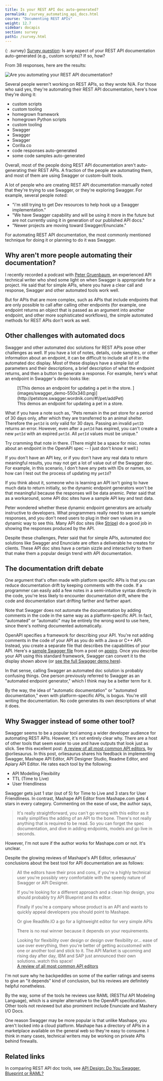 ```yaml
---
title: Is your REST API doc auto-generated?
permalink: /survey_automating_api_docs.html
course: "Documenting REST APIs"
weight: 12.7
sidebar: docapis
section: survey
path1: /survey.html
---
```


{: .survey}
[Survey question](survey_introduction.html): Is any aspect of your REST API documentation auto-generated (e.g., custom scripts)? If so, how?

From 38 responses, here are the results:

![Are you automating your REST API documentation?](images/automatingrestAPIs-550x386.png)

Several people weren't working on REST APIs, so they wrote N/A. For those who said yes, they're automating their REST API documentation, here's how they're doing it:

*   custom scripts
*   custom tooling
*   homegrown framework
*   homegrown Python scripts
*   custom tooling
*   Swagger
*   Swagger
*   Swagger
*   Corilla.co
*   code responses auto-generated
*   some code samples auto-generated

Overall, most of the people doing REST API documentation aren't auto-generating their REST APIs. A fraction of the people are automating them, and most of them are using Swagger or custom-built tools.

A lot of people who are creating REST API documentation manually noted that they're trying to use Swagger, or they're exploring Swagger. For example, several people noted:

*   "i'm still trying to get Dev resources to help hook up a Swagger implementation."
*   "We have Swagger capability and will be using it more in the future but are not currently using it in generation of our published API docs."
*   "Newer projects are moving toward Swagger/Enunciate."

For automating REST API documentation, the most commonly mentioned technique for doing it or planning to do it was Swagger.

## Why aren't more people automating their documentation?

I recently recorded a podcast with [Peter Gruenbaum](http://sdkbridge.com), an experienced API technical writer who shed some light on when Swagger is appropriate for a project. He said that for simple APIs, where you have a clear call and response, Swagger and other automated tools work well.

But for APIs that are more complex, such as APIs that include endpoints that are only possible to call after calling other endpoints (for example, one endpoint returns an object that is passed as an argument into another endpoint, and other more sophisticated workflows), the simple automated methods for REST APIs don't work as well.

## Other challenges with automated docs

Swagger and other automated doc solutions for REST APIs pose other challenges as well. If you have a lot of notes, details, code samples, or other information about an endpoint, it can be difficult to include all of it in the automated doc display. Most of these displays have a simple list of parameters and their descriptions, a brief description of what the endpoint returns, and then a button to generate a response. For example, here's what an endpoint in Swagger's demo looks like:

<figure>[![This demos an endpoint for updating a pet in the store. ](images/swagger_demo-550x340.png)](http://petstore.swagger.wordnik.com/#!/pet/addPet)

<figcaption>This demos an endpoint for updating a pet in a store.</figcaption>

</figure>

What if you have a note such as, "Pets remain in the pet store for a period of 30 days only, after which they are transferred to an animal shelter. Therefore the `petId` is only valid for 30 days. Passing an invalid `petID` returns an error. However, even after a `petId` has expired, you can't create a new `petId` with an expired `petId`. All `petId` values must be unique."

Try cramming that note in there. (There might be a space for misc. notes about an endpoint in the OpenAPI spec -- I just don't know it well.)

If you don't have an API key, or if you don't have any real data to return meaningful results, you may not get a lot of value out of the Swagger doc. For example, in this scenario, I don't have any pets with IDs or names, so how can I test out the process of updating my `petId`?

If you think about it, someone who is learning an API isn't going to have much data to return initially, so the dynamic endpoint generators won't be that meaningful because the responses will be data anemic. Peter said that as a workaround, some API doc sites have a sample API key and test data.

Peter wondered whether these dynamic endpoint generators are actually instructive to developers. What programmers really need to see are sample responses, and you don't need users to plug in their own values in a dynamic way to see this. Many API doc sites (like [Stripe](https://stripe.com/docs/api)) do a good job in showing the responses produced by the API.

Despite these challenges, Peter said that for simple APIs, automated doc solutions like Swagger and Enunciate are often a deliverable he creates for clients. These API doc sites have a certain sizzle and interactivity to them that make them a popular design trend with API documentation.

## The documentation drift debate

One argument that's often made with platform specific APIs is that you can reduce documentation drift by keeping comments with the code. If a programmer can easily add a few notes in a semi-intuitive syntax directly in the code, you're less likely to encounter documentation drift, where the code and documentation start drifting farther and farther apart.

Note that Swagger does not automate the documentation by adding comments in the code in the same way as a platform-specific API. In fact, “automated" or “automatic" may be entirely the wrong word to use here, since there's nothing documented automatically.

OpenAPI specifies a framework for describing your API. You're not adding comments in the code of your API as you do with a Java or C++ API. Instead, you create a separate file that describes the capabilities of your API. Here's a [sample Swagger file](https://github.com/appirio-tech/lc1-challenge-service/blob/85160966dbf2cc9a0023e185a8fb99f5c98b9e86/api/swagger/swagger.yaml) from a post on [appiro](http://appirio.com/category/tech-blog/2014/10/writing-documentation-first-api/). Once you describe your API using this standard framework, Swagger can convert it to the display shown above (or [see the full Swagger demo here](http://petstore.swagger.wordnik.com/)).

In that sense, calling Swagger an automated doc solution is probably confusing things. One person previously referred to Swagger as an "automated endpoint generator," which I think may be a better term for it.

By the way, the idea of "automatic documentation" or "automated documentation," even with platform-specific APIs, is bogus. You're still writing the documentation. No code generates its own descriptions of what it does.

## Why Swagger instead of some other tool?

Swagger seems to be a popular tool among a wider developer audience for automating REST APIs. However, it's not entirely clear why. There are a host of other tools that seem easier to use and have outputs that look just as slick. See this excellent post: [A review of all most common API editors](https://medium.com/@orliesaurus/a-review-of-all-most-common-api-editors-6a720dc4f4e6), by @orliesaurus. In this post, orliesaurus shares his feedback in implementing Swagger, Mashape API Editor, API Designer Studio, Readme Editor, and Apiary API Editor. He rates each tool by the following:

*   API Modelling Flexibility
*   TTL (Time to Live)
*   User friendliness

Swagger gets just 1 star (out of 5) for Time to Live and 3 stars for User Friendliness. In contrast, Mashape API Editor from Mashape.com gets 4 stars in every category. Commenting on the ease of use, the author says,

> It's really straightforward, you can't go wrong with this editor as it really simplifies the adding of an API to the bone. There's not really anything that is required to be read. So you can forget the spec documentation, and dive in adding endpoints, models and go live in seconds.

However, I'm not sure if the author works for Mashape.com or not. It's unclear.

Despite the glowing reviews of Mashape's API Editor, orliesaurus' conclusions about the best tool for API documentation are as follows:

> All the editors have their pros and cons, if you're a highly technical user you're possibly very comfortable with the speedy nature of Swagger or API Designer.
>
> If you're looking for a different approach and a clean hip design, you should probably try API Blueprint and its editor.
>
> Finally if you're a company whose product is an API and wants to quickly appeal developers you should point to Mashape.
>
> Or give ReadMe.IO a go for a lightweight editor for very simple APIs
>
> There is no real winner because it depends on your requirements.
>
> Looking for flexibility over design or design over flexibility or… ease of use over everything, then you're better of getting accustomed with one or another tool and stick to it. The API Market is upcoming and rising day after day, IBM and SAP just announced their own solutions..watch this space!  
> [A review of all most common API editors](https://medium.com/@orliesaurus/a-review-of-all-most-common-api-editors-6a720dc4f4e6)

I'm not sure why he backpeddles on some of the earlier ratings and seems to give an "it depends" kind of conclusion, but his reviews are definitely helpful nonetheless.

By the way, some of the tools he reviews use RAML (RESTful API Modeling Language), which is a simpler alternative to the OpenAPI specification. Other tools not reviewed but also prominent include Enunciate and Mashery I/O Docs.

One reason Swagger may be more popular is that unlike Mashape, you aren't locked into a cloud platform. Mashape has a directory of APIs in a marketplace available on the general web so they're easy to consume. I think in many cases, technical writers may be working on private APIs behind firewalls.

## Related links

In comparing REST API doc tools, see [API Design: Do You Swagger, Blueprint or RAML?](http://apievangelist.com/2014/01/16/api-design-do-you-swagger-blueprint-or-raml/)
